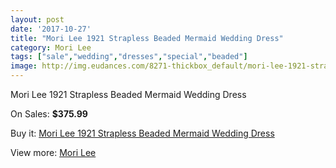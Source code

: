```yaml
---
layout: post
date: '2017-10-27'
title: "Mori Lee 1921 Strapless Beaded Mermaid Wedding Dress"
category: Mori Lee
tags: ["sale","wedding","dresses","special","beaded"]
image: http://img.eudances.com/8271-thickbox_default/mori-lee-1921-strapless-beaded-mermaid-wedding-dress.jpg
---
```

Mori Lee 1921 Strapless Beaded Mermaid Wedding Dress

On Sales: **$375.99**
<a href="https://www.eudances.com/en/mori-lee/2852-mori-lee-1921-strapless-beaded-mermaid-wedding-dress.html"><amp-img layout="responsive" width="600" height="600" src="//img.eudances.com/8271-thickbox_default/mori-lee-1921-strapless-beaded-mermaid-wedding-dress.jpg" alt="Mori Lee 1921 Strapless Beaded Mermaid Wedding Dress 0" /></a>
<a href="https://www.eudances.com/en/mori-lee/2852-mori-lee-1921-strapless-beaded-mermaid-wedding-dress.html"><amp-img layout="responsive" width="600" height="600" src="//img.eudances.com/8275-thickbox_default/mori-lee-1921-strapless-beaded-mermaid-wedding-dress.jpg" alt="Mori Lee 1921 Strapless Beaded Mermaid Wedding Dress 1" /></a>
<a href="https://www.eudances.com/en/mori-lee/2852-mori-lee-1921-strapless-beaded-mermaid-wedding-dress.html"><amp-img layout="responsive" width="600" height="600" src="//img.eudances.com/8274-thickbox_default/mori-lee-1921-strapless-beaded-mermaid-wedding-dress.jpg" alt="Mori Lee 1921 Strapless Beaded Mermaid Wedding Dress 2" /></a>
<a href="https://www.eudances.com/en/mori-lee/2852-mori-lee-1921-strapless-beaded-mermaid-wedding-dress.html"><amp-img layout="responsive" width="600" height="600" src="//img.eudances.com/8273-thickbox_default/mori-lee-1921-strapless-beaded-mermaid-wedding-dress.jpg" alt="Mori Lee 1921 Strapless Beaded Mermaid Wedding Dress 3" /></a>
<a href="https://www.eudances.com/en/mori-lee/2852-mori-lee-1921-strapless-beaded-mermaid-wedding-dress.html"><amp-img layout="responsive" width="600" height="600" src="//img.eudances.com/8272-thickbox_default/mori-lee-1921-strapless-beaded-mermaid-wedding-dress.jpg" alt="Mori Lee 1921 Strapless Beaded Mermaid Wedding Dress 4" /></a>

Buy it: [Mori Lee 1921 Strapless Beaded Mermaid Wedding Dress](https://www.eudances.com/en/mori-lee/2852-mori-lee-1921-strapless-beaded-mermaid-wedding-dress.html "Mori Lee 1921 Strapless Beaded Mermaid Wedding Dress")

View more: [Mori Lee](https://www.eudances.com/en/9-mori-lee "Mori Lee")